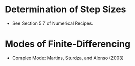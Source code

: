 
<a id='Determination-of-Step-Sizes-1'></a>

# Determination of Step Sizes


  * See Section 5.7 of Numerical Recipes.


<a id='Modes-of-Finite-Differencing-1'></a>

# Modes of Finite-Differencing


  * Complex Mode: Martins, Sturdza, and Alonso (2003)

